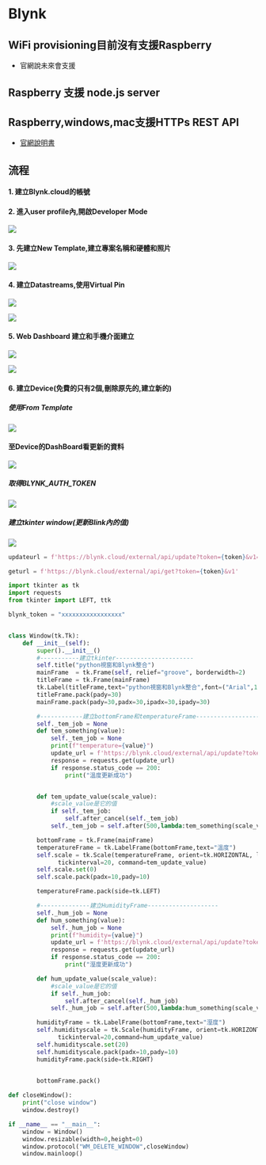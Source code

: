 # Blynk

## WiFi provisioning目前沒有支援Raspberry 

- 官網說未來會支援

## Raspberry 支援 node.js server

## Raspberry,windows,mac支援HTTPs REST API 
- [官網說明書](https://docs.blynk.io/en/blynk.cloud/https-api-overview?_ga=2.267160334.1426463864.1656470369-1128214123.1656470369)


## 流程
####  1. 建立Blynk.cloud的帳號
#### 2. 進入user profile內,開啟Developer Mode

![](./images/pic2.png)

#### 3. 先建立New Template,建立專案名稱和硬體和照片

![](./images/pic1.png)

#### 4. 建立Datastreams,使用Virtual Pin

![](./images/pic3.png)

![](./images/pic4.png)


#### 5. Web Dashboard 建立和手機介面建立

![](./images/pic5.png)

![](./images/pic6.png)

#### 6. 建立Device(免費的只有2個,刪除原先的,建立新的)

##### 使用From Template

![](./images/pic7.png)

#### 至Device的DashBoard看更新的資料

![](./images/pic9.png)

##### 取得BLYNK_AUTH_TOKEN

![](./images/pic8.png)

##### 建立tkinter window(更新Blink內的值)

![](./images/pic10.png)

```python
updateurl = f'https://blynk.cloud/external/api/update?token={token}&v1=30'

geturl = f'https://blynk.cloud/external/api/get?token={token}&v1'

```

```python
import tkinter as tk
import requests
from tkinter import LEFT, ttk 

blynk_token = "xxxxxxxxxxxxxxxxx"


class Window(tk.Tk):
    def __init__(self):
        super().__init__()
        #-----------建立tkinter----------------------        
        self.title("python視窗和Blynk整合")
        mainFrame  = tk.Frame(self, relief="groove", borderwidth=2)
        titleFrame = tk.Frame(mainFrame)
        tk.Label(titleFrame,text="python視窗和Blynk整合",font=("Arial",15),fg="#555555").pack(padx=10)
        titleFrame.pack(pady=30)
        mainFrame.pack(pady=30,padx=30,ipadx=30,ipady=30) 

        #------------建立bottomFrame和temperatureFrame------------------------
        self._tem_job = None
        def tem_something(value):
            self._tem_job = None
            print(f"temperature={value}")
            update_url = f'https://blynk.cloud/external/api/update?token={blynk_token}&v0={value}'
            response = requests.get(update_url)
            if response.status_code == 200:
                print("溫度更新成功")


        def tem_update_value(scale_value):
            #scale_value是它的值
            if self._tem_job:
                self.after_cancel(self._tem_job)
            self._tem_job = self.after(500,lambda:tem_something(scale_value))

        bottomFrame = tk.Frame(mainFrame)
        temperatureFrame = tk.LabelFrame(bottomFrame,text="溫度")         
        self.scale = tk.Scale(temperatureFrame, orient=tk.HORIZONTAL, length=284, from_=-40, to=60,
              tickinterval=20, command=tem_update_value)
        self.scale.set(0)
        self.scale.pack(padx=10,pady=10)        

        temperatureFrame.pack(side=tk.LEFT)

        #--------------建立HumidityFrame--------------------
        self._hum_job = None
        def hum_something(value):
            self._hum_job = None
            print(f"humidity={value}")
            update_url = f'https://blynk.cloud/external/api/update?token={blynk_token}&v1={value}'
            response = requests.get(update_url)
            if response.status_code == 200:
                print("溼度更新成功")

        def hum_update_value(scale_value):
            #scale_value是它的值
            if self._hum_job:
                self.after_cancel(self._hum_job)
            self._hum_job = self.after(500,lambda:hum_something(scale_value))

        humidityFrame = tk.LabelFrame(bottomFrame,text="溼度")         
        self.humidityscale = tk.Scale(humidityFrame, orient=tk.HORIZONTAL, length=284, from_=0, to=100,
              tickinterval=20,command=hum_update_value)
        self.humidityscale.set(20)
        self.humidityscale.pack(padx=10,pady=10)
        humidityFrame.pack(side=tk.RIGHT)


        bottomFrame.pack()
        
def closeWindow():
    print("close window")
    window.destroy()

if __name__ == "__main__":
    window = Window()
    window.resizable(width=0,height=0)
    window.protocol("WM_DELETE_WINDOW",closeWindow)
    window.mainloop()


```



